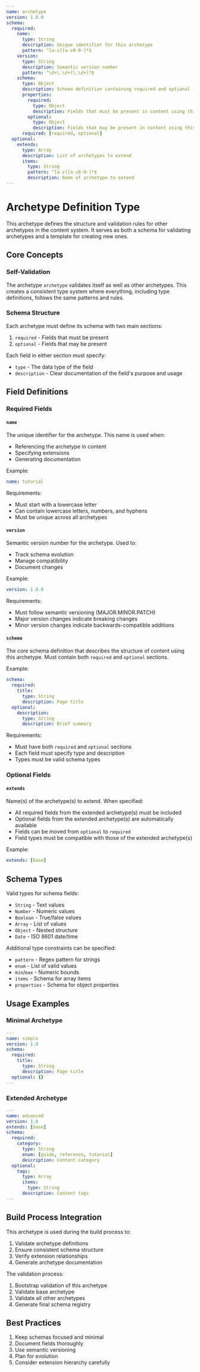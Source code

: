 ```yaml
---
name: archetype
version: 1.0.0
schema:
  required:
    name:
      type: String
      description: Unique identifier for this archetype
      pattern: ^[a-z][a-z0-9-]*$
    version:
      type: String
      description: Semantic version number
      pattern: ^\d+\.\d+(\.\d+)?$
    schema:
      type: Object
      description: Schema definition containing required and optional field specifications
      properties:
        required:
          type: Object
          description: Fields that must be present in content using this archetype
        optional:
          type: Object
          description: Fields that may be present in content using this archetype
      required: [required, optional]
  optional:
    extends:
      type: Array
      description: List of archetypes to extend
	  items:
		type: String
		pattern: ^[a-z][a-z0-9-]*$
		description: Name of archetype to extend
---
```


# Archetype Definition Type

This archetype defines the structure and validation rules for other archetypes in the content system. It serves as both a schema for validating archetypes and a template for creating new ones.

## Core Concepts

### Self-Validation

The archetype `archetype` validates itself as well as other archetypes. This creates a consistent type system where everything, including type definitions, follows the same patterns and rules.

### Schema Structure

Each archetype must define its schema with two main sections:

1. `required` - Fields that must be present
2. `optional` - Fields that may be present

Each field in either section must specify:

- `type` - The data type of the field
- `description` - Clear documentation of the field's purpose and usage

## Field Definitions

### Required Fields

#### `name`

The unique identifier for the archetype. This name is used when:

- Referencing the archetype in content
- Specifying extensions
- Generating documentation

Example:

```yaml
name: tutorial
```

Requirements:

- Must start with a lowercase letter
- Can contain lowercase letters, numbers, and hyphens
- Must be unique across all archetypes

#### `version`

Semantic version number for the archetype. Used to:

- Track schema evolution
- Manage compatibility
- Document changes

Example:

```yaml
version: 1.0.0
```

Requirements:

- Must follow semantic versioning (MAJOR.MINOR.PATCH)
- Major version changes indicate breaking changes
- Minor version changes indicate backwards-compatible additions

#### `schema`

The core schema definition that describes the structure of content using this archetype. Must contain both `required` and `optional` sections.

Example:

```yaml
schema:
  required:
    title:
      type: String
      description: Page title
  optional:
    description:
      type: String
      description: Brief summary
```

Requirements:

- Must have both `required` and `optional` sections
- Each field must specify type and description
- Types must be valid schema types

### Optional Fields

#### `extends`

Name(s) of the archetype(s) to extend. When specified:

- All required fields from the extended archetype(s) must be included
- Optional fields from the extended archetype(s) are automatically available
- Fields can be moved from `optional` to `required`
- Field types must be compatible with those of the extended archetype(s)

Example:

```yaml
extends: [base]
```

## Schema Types

Valid types for schema fields:

- `String` - Text values
- `Number` - Numeric values
- `Boolean` - True/false values
- `Array` - List of values
- `Object` - Nested structure
- `Date` - ISO 8601 date/time

Additional type constraints can be specified:

- `pattern` - Regex pattern for strings
- `enum` - List of valid values
- `min`/`max` - Numeric bounds
- `items` - Schema for array items
- `properties` - Schema for object properties

## Usage Examples

### Minimal Archetype

```yaml
---
name: simple
version: 1.0
schema:
  required:
    title:
      type: String
      description: Page title
  optional: {}
---
```

### Extended Archetype

```yaml
---
name: advanced
version: 1.0
extends: [base]
schema:
  required:
    category:
      type: String
      enum: [guide, reference, tutorial]
      description: Content category
  optional:
    tags:
      type: Array
      items:
        type: String
      description: Content tags
---
```

## Build Process Integration

This archetype is used during the build process to:

1. Validate archetype definitions
2. Ensure consistent schema structure
3. Verify extension relationships
4. Generate archetype documentation

The validation process:

1. Bootstrap validation of this archetype
2. Validate base archetype
3. Validate all other archetypes
4. Generate final schema registry

## Best Practices

1. Keep schemas focused and minimal
2. Document fields thoroughly
3. Use semantic versioning
4. Plan for evolution
5. Consider extension hierarchy carefully
